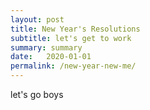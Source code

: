 ```yaml
---
layout: post
title: New Year's Resolutions
subtitle: let's get to work
summary: summary
date:   2020-01-01
permalink: /new-year-new-me/
---
```


let's go boys
